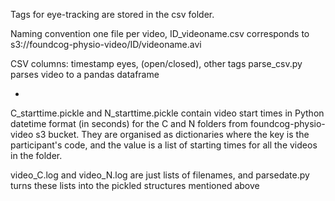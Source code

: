 Tags for eye-tracking are stored in the csv folder.

Naming convention
one file per video, ID_videoname.csv corresponds to s3://foundcog-physio-video/ID/videoname.avi

CSV columns:  timestamp	eyes, (open/closed),	other tags
parse_csv.py parses video to a pandas dataframe

*

C_starttime.pickle and N_starttime.pickle contain video start times in Python datetime format (in seconds) for the C and N folders from foundcog-physio-video s3 bucket. They are organised as dictionaries where the key is the participant's code, and the value is a list of starting times for all the videos in the folder.

video_C.log and video_N.log are just lists of filenames, and parsedate.py turns these lists into the pickled structures mentioned above
